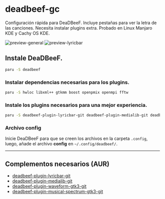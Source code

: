 # deadbeef-gc
Configuración rápida para DeaDBeeF. Incluye pestañas para ver la letra de las canciones. Necesita instalar plugins extra. Probado en Linux Manjaro KDE y Cachy OS KDE.

![preview-general](https://user-images.githubusercontent.com/104425110/230133189-fca4266e-f486-4872-a163-fbea3b12ab8d.png)
![preview-lyricbar](https://user-images.githubusercontent.com/104425110/230133264-002ecc30-efef-4039-8fc9-93990171c681.png)


## Instale **DeaDBeeF**.
```zsh
paru -S deadbeef
```

### Instalar dependencias necesarias para los plugins.
```zsh
paru -S hwloc libxml++ gtkmm boost openpmix openmpi fftw
```

### Instale los plugins necesarios para una mejor experiencia.
```zsh
paru -S deadbeef-plugin-lyricbar-git deadbeef-plugin-medialib-git deadbeef-plugin-waveform-gtk3-git deadbeef-plugin-musical-spectrum-gtk3-git
```

### Archivo config
Inicie DeaDBeeF para que se creen los archivos en la carpeta `.config`, luego, añade el archivo **config** en `~/.config/deadbeef/`.

---

## Complementos necesarios (AUR)
- [deadbeef-plugin-lyricbar-git](https://aur.archlinux.org/packages/deadbeef-plugin-lyricbar-git)
- [deadbeef-plugin-medialib-git](https://aur.archlinux.org/packages/deadbeef-plugin-medialib-git)
- [deadbeef-plugin-waveform-gtk3-git](https://aur.archlinux.org/packages/deadbeef-plugin-waveform-gtk3-git)
- [deadbeef-plugin-musical-spectrum-gtk3-git](https://aur.archlinux.org/packages/deadbeef-plugin-musical-spectrum-gtk3-git)
